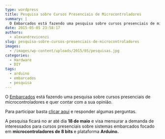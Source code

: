 ```yaml
---
type: wordpress
title: Pesquisa sobre Cursos Presenciais de Microcontroladores
summary: |
  O Embarcados está fazendo uma pesquisa sobre cursos presenciais de microcontroladores e ele conta com a sua opinião.
date: 2015-05-05 23:58:17
authors:
  - alexandrevicenzi
slug: pesquisa-sobre-cursos-presenciais-de-microcontroladores
images:
  - /images/wp-content/uploads/2015/05/pesquisas.jpg
categories:
  - Hardware
  - DIY
tags:
  - arduino
  - embarcados
  - pesquisa
---
```


O <a href="http://www.embarcados.com.br/" target="_blank">Embarcados</a> está fazendo uma pesquisa sobre cursos presenciais de microcontroladores e quer contar com a sua opinião.

Para participar basta <a href="http://www.embarcados.com.br/cursos-de-microcontroladores-pesquisa/" target="_blank">clicar aqui</a> e responder algumas perguntas.

A pesquisa ficará no ar até dia <strong>18 de maio</strong> e visa mensurar a demanda de interessados para cursos presenciais sobre sistemas embarcados focado em <b>microcontroladores de 8 bits</b><b> </b>e plataforma <b>Arduino.</b>
